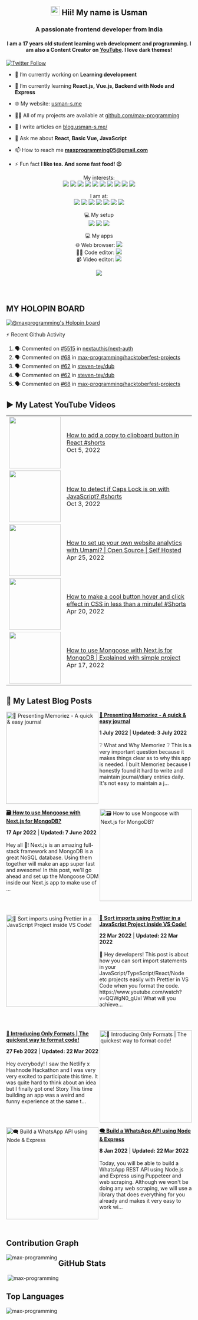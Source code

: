 <h2 align="center"><img src="https://media.giphy.com/media/hvRJCLFzcasrR4ia7z/giphy.gif" width="25"> Hii! My name is Usman</h2>
<h3 align="center">A passionate frontend developer from India</h3>
<h4 align="center">
  I am a 17 years old student learning web development and programming. I am also a Content Creator on <a href="https://youtube.com/MaxProgramming">YouTube</a>. I love dark themes!
</h4>

[![Twitter Follow](https://img.shields.io/twitter/follow/MaxProgramming1?color=1DA1F2&logo=Twitter&style=for-the-badge)](https://twitter.com/MaxProgramming1)

- 🔭 I’m currently working on **Learning development**

- 🌱 I’m currently learning **React.js, Vue.js, Backend with Node and Express**

- 🌐 My website: [usman-s.me](https://usman-s.me)

- 👨‍💻 All of my projects are available at [github.com/max-programming](https://github.com/max-programming)

- 📝 I write articles on [blog.usman-s.me/](https://blog.usman-s.me/)

- 💬 Ask me about **React, Basic Vue, JavaScript**

- 📫 How to reach me **maxprogramming05@gmail.com**

- ⚡ Fun fact **I like tea. And some fast food! 😉**

<!--START_SECTION:waka-->
<!--END_SECTION:waka-->

<!--<p align="center">
<a href="https://twitter.com/maxprogramming1" target="blank"><img align="center" src="https://cdn.jsdelivr.net/npm/simple-icons@3.0.1/icons/twitter.svg" alt="maxprogramming1" height="30" width="30" /></a>
<a href="https://stackoverflow.com/users/11727541" target="blank"><img align="center" src="https://cdn.jsdelivr.net/npm/simple-icons@3.0.1/icons/stackoverflow.svg" alt="11727541" height="30" width="30" /></a>
<a href="https://codesandbox.com/max-programming" target="blank"><img align="center" src="https://cdn.jsdelivr.net/npm/simple-icons@3.0.1/icons/codesandbox.svg" alt="max-programming" height="30" width="30" /></a>
<a href="https://fb.com/usman.sabuwala.7" target="blank"><img align="center" src="https://cdn.jsdelivr.net/npm/simple-icons@3.0.1/icons/facebook.svg" alt="usman sabuwala" height="30" width="30" /></a>
<a href="https://instagram.com/usmansabuwala7" target="blank"><img align="center" src="https://cdn.jsdelivr.net/npm/simple-icons@3.0.1/icons/instagram.svg" alt="usmansabuwala7" height="30" width="30" /></a>
<a href="https://www.youtube.com/c/max programming" target="blank"><img align="center" src="https://cdn.jsdelivr.net/npm/simple-icons@3.0.1/icons/youtube.svg" alt="max programming" height="30" width="30" /></a>
</p>-->
<!-- <p align="left"><img src="https://devicons.github.io/devicon/devicon.git/icons/bootstrap/bootstrap-plain.svg" alt="bootstrap" width="40" height="40"/> <img src="https://devicons.github.io/devicon/devicon.git/icons/css3/css3-original-wordmark.svg" alt="css3" width="40" height="40"/> <img src="https://devicons.github.io/devicon/devicon.git/icons/electron/electron-original.svg" alt="electron" width="40" height="40"/> <img src="https://devicons.github.io/devicon/devicon.git/icons/html5/html5-original-wordmark.svg" alt="html5" width="40" height="40"/> <img src="https://devicons.github.io/devicon/devicon.git/icons/javascript/javascript-original.svg" alt="javascript" width="40" height="40"/> <img src="https://devicons.github.io/devicon/devicon.git/icons/linux/linux-original.svg" alt="linux" width="40" height="40"/> <img src="https://devicons.github.io/devicon/devicon.git/icons/python/python-original.svg" alt="python" width="40" height="40"/> <img src="https://devicons.github.io/devicon/devicon.git/icons/react/react-original-wordmark.svg" alt="react" width="40" height="40"/> <img src="https://devicons.github.io/devicon/devicon.git/icons/vuejs/vuejs-original-wordmark.svg" alt="vuejs" width="40" height="40"/></p> -->
<p align="center">
  My interests: <br>
  <img src="https://img.shields.io/badge/html5%20-%23E34F26.svg?&style=for-the-badge&logo=html5&logoColor=white">
  <img src="https://img.shields.io/badge/css3%20-%231572B6.svg?&style=for-the-badge&logo=css3&logoColor=white">
  <img src="https://img.shields.io/badge/javascript%20-%23323330.svg?&style=for-the-badge&logo=javascript&logoColor=%23F7DF1E">
  <img src="https://img.shields.io/badge/python%20-%2314354C.svg?&style=for-the-badge&logo=python&logoColor=white">
  <img src="https://img.shields.io/badge/node.js%20-%2343853D.svg?&style=for-the-badge&logo=node.js&logoColor=white">
  <img src="https://img.shields.io/badge/express.js%20-%23404d59.svg?&style=for-the-badge">
  <img src="https://img.shields.io/badge/react%20-%2320232a.svg?&style=for-the-badge&logo=react&logoColor=%2361DAFB">
  <img src="https://img.shields.io/badge/material%20ui%20-%230081CB.svg?&style=for-the-badge&logo=material-ui&logoColor=white">
  <img src="https://img.shields.io/badge/vuejs%20-%2335495e.svg?&style=for-the-badge&logo=vue.js&logoColor=%234FC08D">
  <img src="https://img.shields.io/badge/electron%20-%2320232e.svg?&style=for-the-badge&logo=electron&logoColor=%47848F">
</p>

<p align="center">
  I am at: <br>
  <a href="https://youtube.com/MaxProgramming"><img src="https://img.shields.io/badge/youtube-%23FF0000.svg?&style=for-the-badge&logo=youtube&logoColor=white"></a>
  <a href="https://www.facebook.com/usman.sabuwala.7"><img src="https://img.shields.io/badge/facebook-%231877F2.svg?&style=for-the-badge&logo=facebook&logoColor=white"></a>
  <a href="https://www.instagram.com/usmansabuwala7/"><img src="https://img.shields.io/badge/instagram-%23E4405F.svg?&style=for-the-badge&logo=instagram&logoColor=white"></a>
  <a href="https://twitter.com/MaxProgramming1"><img src="https://img.shields.io/badge/twitter-%231DA1F2.svg?&style=for-the-badge&logo=twitter&logoColor=white"></a>
  <a href="https://blog.usman-s.me/"><img src="https://img.shields.io/badge/Hashnode-%232962FF.svg?&style=for-the-badge&logo=hashnode&logoColor=white"></a>
  <a href="https://dev.to/maxprogramming"><img src="https://img.shields.io/badge/DEV.TO-%230A0A0A.svg?&style=for-the-badge&logo=dev.to&logoColor=white"></a>
  <a href="https://discord.com/users/691360911440609290"><img src="https://dcbadge.vercel.app/api/shield/691360911440609290?compact=true&theme=clean"></a>
  
</p>
<p align="center">
 💻 My setup <br>
  <img src="https://img.shields.io/badge/windows-0078D6?logo=windows&logoColor=white&style=for-the-badge">
  <img src="https://img.shields.io/badge/intel-core%20i3%203rd-%230071C5.svg?&style=for-the-badge&logo=intel&logoColor=white">
  <img src="https://img.shields.io/badge/RAM-8GB-%230071C5.svg?&style=for-the-badge&logoColor=white" />
</p>
<p align="center">
 💻 My apps <br>
  🌐 Web browser: <a htef="https://microsoftedge.com"><img src="https://img.shields.io/badge/microsoft edge-0078D6?logo=microsoft-edge&logoColor=white&style=for-the-badge&color=31BAE4"></a>
  <br>
  👨‍💻 Code editor: <a href="https://code.visualstudio.com"><img src="https://img.shields.io/badge/VS Code-0078D6?logo=visual-studio-code&logoColor=white&style=for-the-badge&color=0086D1"></a>
  <br>
  📹 Video editor: <a href="http://shotcut.org/"><img src="https://img.shields.io/badge/shotcut-0078D6?logoColor=white&style=for-the-badge&color=115C77"></a>
</p>
<p align="center"> 
  <img src="https://profile-counter.glitch.me/max-programming/count.svg" />
</p>
<br />
<br />


## MY HOLOPIN BOARD
[![@maxprogramming's Holopin board](https://holopin.io/api/user/board?user=maxprogramming)](https://holopin.io/@maxprogramming)

  <summary>⚡ Recent Github Activity</summary>

<!--START_SECTION:activity-->
1. 🗣 Commented on [#5515](https://github.com/nextauthjs/next-auth/issues/5515) in [nextauthjs/next-auth](https://github.com/nextauthjs/next-auth)
2. 🗣 Commented on [#68](https://github.com/max-programming/hacktoberfest-projects/issues/68) in [max-programming/hacktoberfest-projects](https://github.com/max-programming/hacktoberfest-projects)
3. 🗣 Commented on [#62](https://github.com/steven-tey/dub/issues/62) in [steven-tey/dub](https://github.com/steven-tey/dub)
4. 🗣 Commented on [#62](https://github.com/steven-tey/dub/issues/62) in [steven-tey/dub](https://github.com/steven-tey/dub)
5. 🗣 Commented on [#68](https://github.com/max-programming/hacktoberfest-projects/issues/68) in [max-programming/hacktoberfest-projects](https://github.com/max-programming/hacktoberfest-projects)
<!--END_SECTION:activity-->

## ▶ My Latest YouTube Videos
<table>
  <tbody>
<!-- YOUTUBE:START --><tr><td><a href="https://www.youtube.com/watch?v=n8WD8gr88do"><img width="140px" src="https://i.ytimg.com/vi/n8WD8gr88do/mqdefault.jpg"></a></td>
<td><a href="https://www.youtube.com/watch?v=n8WD8gr88do">How to add a copy to clipboard button in React #shorts</a><br/>Oct 5, 2022</td></tr>
<tr><td><a href="https://www.youtube.com/watch?v=0mgiYgmbxMU"><img width="140px" src="https://i.ytimg.com/vi/0mgiYgmbxMU/mqdefault.jpg"></a></td>
<td><a href="https://www.youtube.com/watch?v=0mgiYgmbxMU">How to detect if Caps Lock is on with JavaScript? #shorts</a><br/>Oct 3, 2022</td></tr>
<tr><td><a href="https://www.youtube.com/watch?v=_cettsM08XE"><img width="140px" src="https://i.ytimg.com/vi/_cettsM08XE/mqdefault.jpg"></a></td>
<td><a href="https://www.youtube.com/watch?v=_cettsM08XE">How to set up your own website analytics with Umami? | Open Source | Self Hosted</a><br/>Apr 25, 2022</td></tr>
<tr><td><a href="https://www.youtube.com/watch?v=dl40SEySJ1s"><img width="140px" src="https://i.ytimg.com/vi/dl40SEySJ1s/mqdefault.jpg"></a></td>
<td><a href="https://www.youtube.com/watch?v=dl40SEySJ1s">How to make a cool button hover and click effect in CSS in less than a minute! #Shorts</a><br/>Apr 20, 2022</td></tr>
<tr><td><a href="https://www.youtube.com/watch?v=cM0pA50R20M"><img width="140px" src="https://i.ytimg.com/vi/cM0pA50R20M/mqdefault.jpg"></a></td>
<td><a href="https://www.youtube.com/watch?v=cM0pA50R20M">How to use Mongoose with Next.js for MongoDB | Explained with simple project</a><br/>Apr 17, 2022</td></tr>
<!-- YOUTUBE:END -->
  </tbody>
 <table>
   
## 👀 My Latest Blog Posts 
   
<!-- HASHNODE_BLOG:START -->
<p align="left">
<a href="https://blog.usman-s.me/memoriez" title="🎉 Presenting Memoriez - A quick & easy journal"><img src="https://cdn.hashnode.com/res/hashnode/image/upload/v1656647378837/zTE_GI6xd.png" alt="🎉 Presenting Memoriez - A quick & easy journal" width="250px" align="left" /></a>
<a href="https://blog.usman-s.me/memoriez" title="🎉 Presenting Memoriez - A quick & easy journal"><strong>🎉 Presenting Memoriez - A quick & easy journal</strong></a>
<div><strong>1 July 2022</strong> | <strong>Updated: 3 July 2022</strong></div>
<br/> ❔ What and Why Memoriez ❔
This is a very important question because it makes things clear as to why this app is needed.
I built Memoriez because I honestly found it hard to write and maintain journal/diary entries daily.
It's not easy to maintain a j... </p> <br/> <br/>
<p align="left">
<a href="https://blog.usman-s.me/how-to-use-mongoose-with-nextjs-for-mongodb" title="🗃️ How to use Mongoose with Next.js for MongoDB?"><img src="https://cdn.hashnode.com/res/hashnode/image/upload/v1650185052230/2wzY_Fd6f.png" alt="🗃️ How to use Mongoose with Next.js for MongoDB?" width="250px" align="right" /></a>
<a href="https://blog.usman-s.me/how-to-use-mongoose-with-nextjs-for-mongodb" title="🗃️ How to use Mongoose with Next.js for MongoDB?"><strong>🗃️ How to use Mongoose with Next.js for MongoDB?</strong></a>
<div><strong>17 Apr 2022</strong> | <strong>Updated: 7 June 2022</strong></div>
<br/> Hey all 👋!
Next.js is an amazing full-stack framework and MongoDB is a great NoSQL database. Using them together will make an app super fast and awesome! In this post, we'll go ahead and set up the Mongoose ODM inside our Next.js app to make use of ... </p> <br/> <br/>
<p align="left">
<a href="https://blog.usman-s.me/sort-imports-using-prettier-in-a-javascript-project-inside-vs-code" title="🎨 Sort imports using Prettier in a JavaScript Project inside VS Code!"><img src="https://cdn.hashnode.com/res/hashnode/image/upload/v1647939834412/-rOHcxwbV.png" alt="🎨 Sort imports using Prettier in a JavaScript Project inside VS Code!" width="250px" align="left" /></a>
<a href="https://blog.usman-s.me/sort-imports-using-prettier-in-a-javascript-project-inside-vs-code" title="🎨 Sort imports using Prettier in a JavaScript Project inside VS Code!"><strong>🎨 Sort imports using Prettier in a JavaScript Project inside VS Code!</strong></a>
<div><strong>22 Mar 2022</strong> | <strong>Updated: 22 Mar 2022</strong></div>
<br/> 👋 Hey developers! This post is about how you can sort import statements in your JavaScript/TypeScript/React/Node etc projects easily with Prettier in VS Code when you format the code.
https://www.youtube.com/watch?v=QQWgN0_gUxI
What will you achieve... </p> <br/> <br/>
<p align="left">
<a href="https://blog.usman-s.me/onlyformats" title="🎉 Introducing Only Formats | The quickest way to format code!"><img src="https://cdn.hashnode.com/res/hashnode/image/upload/v1645965586101/f9tZgtt-T.png" alt="🎉 Introducing Only Formats | The quickest way to format code!" width="250px" align="right" /></a>
<a href="https://blog.usman-s.me/onlyformats" title="🎉 Introducing Only Formats | The quickest way to format code!"><strong>🎉 Introducing Only Formats | The quickest way to format code!</strong></a>
<div><strong>27 Feb 2022</strong> | <strong>Updated: 22 Mar 2022</strong></div>
<br/> Hey everybody!
I saw the Netlify x Hashnode Hackathon and I was very very excited to participate this time. It was quite hard to think about an idea but I finally got one!
Story
This time building an app was a weird and funny experience at the same t... </p> <br/> <br/>
<p align="left">
<a href="https://blog.usman-s.me/whatsapp-api-node-express" title="🗨️ Build a WhatsApp API using Node & Express"><img src="https://cdn.hashnode.com/res/hashnode/image/upload/v1641644668347/EXSQ8lHur.png" alt="🗨️ Build a WhatsApp API using Node & Express" width="250px" align="left" /></a>
<a href="https://blog.usman-s.me/whatsapp-api-node-express" title="🗨️ Build a WhatsApp API using Node & Express"><strong>🗨️ Build a WhatsApp API using Node & Express</strong></a>
<div><strong>8 Jan 2022</strong> | <strong>Updated: 22 Mar 2022</strong></div>
<br/> Today, you will be able to build a WhatsApp REST API using Node.js and Express using Puppeteer and web scraping.
Although we won't be doing any web scraping, we will use a library that does everything for you already and makes it very easy to work wi... </p> <br/> <br/>
<!-- HASHNODE_BLOG:END -->


## Contribution Graph
<p><img align="left" src="https://activity-graph.herokuapp.com/graph?username=max-programming&theme=github" alt="max-programming" /></p> 

## GitHub Stats
<p>&nbsp;<img align="center" src="https://github-readme-stats.vercel.app/api?username=max-programming&show_icons=true&theme=react&count_private=true" alt="max-programming" /></p>

## Top Languages
<p><img align="left" src="https://github-readme-stats.max-programming.vercel.app/api/top-langs/?username=max-programming&layout=compact&hide=html&theme=react" alt="max-programming" /></p> 
